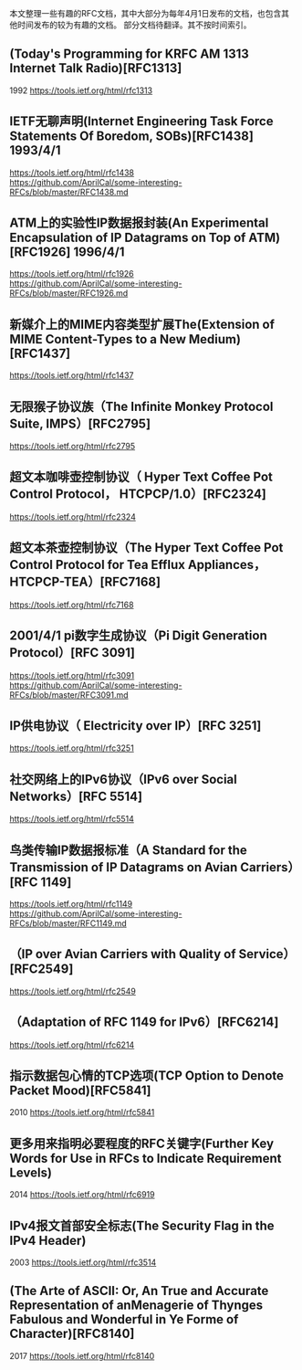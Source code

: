本文整理一些有趣的RFC文档，其中大部分为每年4月1日发布的文档，也包含其他时间发布的较为有趣的文档。
部分文档待翻译。其不按时间索引。


## (Today's Programming for KRFC AM 1313 Internet Talk Radio)[RFC1313]
1992 https://tools.ietf.org/html/rfc1313

## IETF无聊声明(Internet Engineering Task Force Statements Of Boredom, SOBs)[RFC1438] 1993/4/1
https://tools.ietf.org/html/rfc1438<br>
https://github.com/AprilCal/some-interesting-RFCs/blob/master/RFC1438.md

## ATM上的实验性IP数据报封装(An Experimental Encapsulation of IP Datagrams on Top of ATM)[RFC1926] 1996/4/1
https://tools.ietf.org/html/rfc1926<br>
https://github.com/AprilCal/some-interesting-RFCs/blob/master/RFC1926.md

## 新媒介上的MIME内容类型扩展The(Extension of MIME Content-Types to a New Medium)[RFC1437]
https://tools.ietf.org/html/rfc1437

**无限猴子协议族（The Infinite Monkey Protocol Suite, IMPS）[RFC2795]**
----------------------------
https://tools.ietf.org/html/rfc2795

**超文本咖啡壶控制协议（ Hyper Text Coffee Pot Control Protocol， HTCPCP/1.0）[RFC2324]**
----------------------------
https://tools.ietf.org/html/rfc2324

**超文本茶壶控制协议（The Hyper Text Coffee Pot Control Protocol for Tea Efflux Appliances，HTCPCP-TEA）[RFC7168]**
----------------------------
https://tools.ietf.org/html/rfc7168

## 2001/4/1 pi数字生成协议（Pi Digit Generation Protocol）[RFC 3091]
https://tools.ietf.org/html/rfc3091<br>
https://github.com/AprilCal/some-interesting-RFCs/blob/master/RFC3091.md

## IP供电协议（ Electricity over IP）[RFC 3251]
https://tools.ietf.org/html/rfc3251

## 社交网络上的IPv6协议（IPv6 over Social Networks）[RFC 5514]
https://tools.ietf.org/html/rfc5514

## 鸟类传输IP数据报标准（A Standard for the Transmission of IP Datagrams on Avian Carriers）[RFC 1149]
https://tools.ietf.org/html/rfc1149<br>
https://github.com/AprilCal/some-interesting-RFCs/blob/master/RFC1149.md

**（IP over Avian Carriers with Quality of Service）[RFC2549]**
----------------------------
https://tools.ietf.org/html/rfc2549

**（Adaptation of RFC 1149 for IPv6）[RFC6214]**
----------------------------
https://tools.ietf.org/html/rfc6214

## 指示数据包心情的TCP选项(TCP Option to Denote Packet Mood)[RFC5841]
2010 https://tools.ietf.org/html/rfc5841

## 更多用来指明必要程度的RFC关键字(Further Key Words for Use in RFCs to Indicate Requirement Levels)
2014 https://tools.ietf.org/html/rfc6919

## IPv4报文首部安全标志(The Security Flag in the IPv4 Header)
2003 https://tools.ietf.org/html/rfc3514

## (The Arte of ASCII: Or, An True and Accurate Representation of anMenagerie of Thynges Fabulous and Wonderful in Ye Forme of Character)[RFC8140]
2017 https://tools.ietf.org/html/rfc8140

